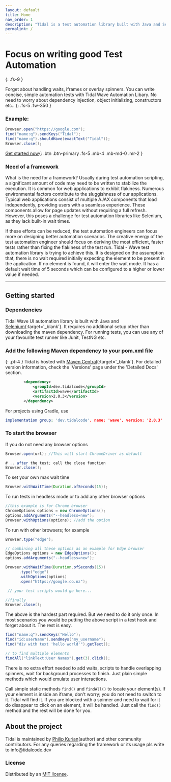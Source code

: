 ```yaml
---
layout: default
title: Home
nav_order: 1
description: "Tidal is a test automation library built with Java and Selenium"
permalink: /
---
```


# Focus on writing good Test Automation
{: .fs-9 }

Forget about handling waits, iframes or overlay spinners. You can write concise, simple automation tests with Tidal Wave Automation Libary. No need to worry about dependency injection, object initializing, constructors etc..
{: .fs-5 .fw-350 }



### Example:

```java
Browser.open("https://google.com");
find("name:q").sendKeys("Tidal");
find("name:q").shouldHave(exactText("Tidal"));
Browser.close();
```


[Get started now](#getting-started){: .btn .btn-primary .fs-5 .mb-4 .mb-md-0 .mr-2 } 
<!-- [View it on GitHub](https://github.com/tidal-code/Wave){:target='_blank'}{: .btn .fs-5 .mb-4 .mb-md-0 } -->


### Need of a framework

What is the need for a framework? Usually during test automation scripting, a significant amount of code may need to be written to stabilize the execution. It is common for web applications to exhibit flakiness. Numerous environmental factors contribute to the sluggishness of our applications. Typical web applications consist of multiple AJAX components that load independently, providing users with a seamless experience. These components allow for page updates without requiring a full refresh. However, this poses a challenge for test automation libraries like Selenium, as they lack built-in wait times.

If these efforts can be reduced, the test automation engineers can focus more on designing better automation scenarios. The creative energy of the test automation engineer should focus on deriving the most efficient, faster tests rather than fixing the flakiness of the test run. Tidal - Wave test automation library is trying to achieve this. It is designed on the assumption that, there is no wait required initially expecting the element to be present in the application. If no element is found, it will enter the wait mode. It has a default wait time of 5 seconds which can be configured to a higher or lower value if needed.



---

## Getting started

### Dependencies

Tidal Wave UI automation library is built with Java and [Selenium](https://www.selenium.dev){:target='_blank'}. It requires no additional setup other than downloading the maven dependency. 
For running tests, you can use any of your favourite test runner like Junit, TestNG etc. 

### Add the following Maven dependency to your pom.xml file

{: .pt-4 }
Tidal is hosted with [Maven Central](https://mvnrepository.com/artifact/io.github.tidal-code/wave){:target='_blank'}. For detailed version information, check the 'Versions' page under the 'Detailed Docs' section. 

```xml
        <dependency>
            <groupId>dev.tidalcode</groupId>
            <artifactId>wave</artifactId>
            <version>2.0.3</version>
        </dependency>
```

For projects using Gradle, use
```yml
implementation group: 'dev.tidalcode', name: 'wave', version: '2.0.3'
```

### To start the browser

If you do not need any browser options

```java
Browser.open(url); //This will start ChromeDriver as default
```

```java
# .. after the test; call the close function
Browser.close();
```

To set your own max wait time

```java
Browser.withWaitTime(Duration.ofSeconds(15));
```

To run tests in headless mode or to add any other browser options

```java
//this example is for Chrome browser 
ChromeOptions options = new ChromeOptions();
options.addArguments("--headless=new");
Browser.withOptions(options); //add the option
```

To run with other browsers; for example

```java
Browser.type("edge");
```

```java
// combining all these options as an example for Edge browser
EdgeOptions options = new EdgeOptions();
options.addArguments("--headless=new");

Browser.withWaitTime(Duration.ofSeconds(15))
      .type("edge")
      .withOptions(options)
      .open("https://google.co.nz");

 // your test scripts would go here... 

//finally     
Browser.close();
```

The above is the hardest part required. But we need to do it only once.
    In most scenarios you would be putting the above script in a test hook and forget about it.
    The rest is easy.

```java
find("name:q").sendKeys("Hello");
find("id:userName").sendKeys("my_username");
find("div with text 'hello world'").getText();

// to find multiple elements
findAll("linkText:User Names").get(3).click();
```

There is no extra effort needed to add waits, scripts to handle overlapping spinners, wait for background processes to finish.
Just plain simple methods which would emulate user interactions.

Call simple static methods `find()` and `findAll()` to locate your element(s). If your element is inside an iframe, don't worry; you do not need to switch to it. Tidal will find it. If you are blocked with a spinner and need to wait for it do disappear to click on an element, it will be handled. Just call the `find()` method and the rest will be done for  you.


## About the project

Tidal is maintained by [Philip Kurian](https://www.linkedin.com/in/kurianphilipk/)(author) and other community contributors. For any queries regarding the framework or its usage pls write to <!-- --sdfsdfsf-<-- -->info<!-- erwerwerew -->@<!-- tertwertert <!-- sdfsdfsdfsdf -->tidalcode.dev

### License

Distributed by an [MIT license](https://github.com/pmarsceill/just-the-docs/tree/master/LICENSE.txt).

<!-- ### Contributing

When contributing to this repository, please first discuss the change you wish to make via issue,
email, or any other method with the owners of this repository before making a change. Read more about becoming a contributor in [our GitHub repo](https://github.com/tidal-code/Wave#readme). -->


<!-- #### Thank you to the contributors of Just the Docs!

<ul class="list-style-none">
{% for contributor in site.github.contributors %}
  <li class="d-inline-block mr-1">
     <a href="{{ contributor.html_url }}"><img src="{{ contributor.avatar_url }}" width="32" height="32" alt="{{ contributor.login }}"/></a>
  </li>
{% endfor %}
</ul> -->

<!-- ### Code of Conduct

Just the Docs is committed to fostering a welcoming community.

[View our Code of Conduct](https://github.com/pmarsceill/just-the-docs/tree/master/CODE_OF_CONDUCT.md) on our GitHub repository. -->

